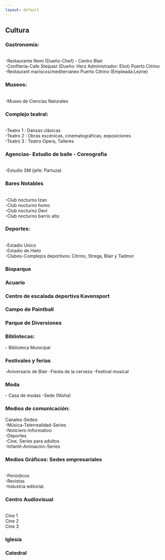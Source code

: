 ```yaml
---
layout: default
---
```


<h2>Cultura</h2>

<h3>Gastronomía:</h3><br>
-Restaurante Remi (Dueño-Chef) - Centro Blair
<br>
-Confiteria-Cafe Steipast (Dueño: Herz Administrador: Eliot) Puerto Citrino
<br>
-Restaurant mariscos/mediterraneo Puerto Citrino (Empleada:Lezne)
<h3>Museos:</h3>
<br>
-Museo de Ciencias Naturales
<br>
<h3>Complejo teatral:</h3>
<br>
-Teatro 1 : Danzas clásicas
<br>
-Teatro 2 : Obras escénicas, cinematográficas, exposiciones
<br>
-Teatro 3 : Teatro Opera, Talleres 

<h3> Agencias- Estudio de baile - Coreografia</h3>
<br>
-Estudio SM (jefe: Partuza)
<br>
<h3>Bares Notables</h3>
<br>
-Club nocturno Izan
<br>
-Club nocturno homo 
<br>
-Club nocturno Devi
<br>
-Club nocturno barrio alto
<br>

<h3> Deportes: </h3>
<br>
-Estadio Unico
<br>
-Estadio de Hielo
<br>
-Clubes-Complejos deportivos: Citrino, Strega, Blair y Tadmor
<br>

<h3>Bioparque</h3>
<h3>Acuario </h3>
<h3>Centro de escalada deportiva Kavensport </h3>
<h3>Campo de Paintball</h3>
<h3>Parque de Diversiones</h3>


<h3> Bibliotecas:</h3>
- Biblioteca Municipal 

<h3> Festivales y ferias</h3>
-Aniversario de Blair
-Fiesta de la cerveza
-Festival musical

<h3>Moda</h3>
- Casa de modas -Sede (Nisha)

<h3>Medios de comunicación: </h3>
Canales-Sedes:
<br>
-Música-Telerrealidad-Series
<br>
-Noticiero-Informativo
<br>
-Deportes
<br>
-Cine, Series para adultos
<br>
-Infantil-Animación-Series
<br>

 <h3>Medios Gráficos: Sedes empresariales</h3>
 <br>
-Periódicos
<br>
-Revistas
<br>
-Industria editorial.
<br>

<h3>Centro Audiovisual</h3>
<br>
Cine 1
<br>
Cine 2
<br>
Cine 3 
<br>
<h3>Iglesia</h3>

<h3>Catedral</h3>
